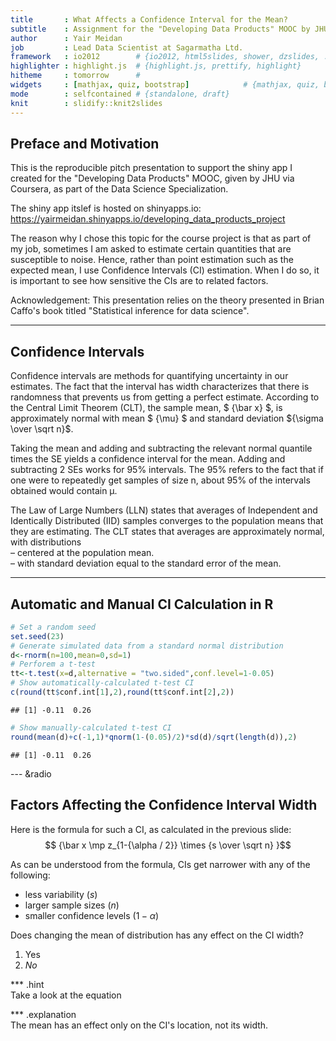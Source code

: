 ```yaml
---
title       : What Affects a Confidence Interval for the Mean?
subtitle    : Assignment for the "Developing Data Products" MOOC by JHU / Coursera
author      : Yair Meidan
job         : Lead Data Scientist at Sagarmatha Ltd.
framework   : io2012        # {io2012, html5slides, shower, dzslides, ...}
highlighter : highlight.js  # {highlight.js, prettify, highlight}
hitheme     : tomorrow      # 
widgets     : [mathjax, quiz, bootstrap]            # {mathjax, quiz, bootstrap}
mode        : selfcontained # {standalone, draft}
knit        : slidify::knit2slides
---
```


## Preface and Motivation

  
This is the reproducible pitch presentation to support the shiny app I created for the "Developing Data Products" MOOC, given by JHU via Coursera, as part of the Data Science Specialization.  
  
The shiny app itslef is hosted on shinyapps.io:  
https://yairmeidan.shinyapps.io/developing_data_products_project  
  
The reason why I chose this topic for the course project is that as part of my job, sometimes I am asked to estimate certain quantities that are susceptible to noise. Hence, rather than point estimation such as the expected mean, I use Confidence Intervals (CI) estimation. When I do so, it is important to see how sensitive the CIs are to related factors.  
  
Acknowledgement: This presentation relies on the theory presented in Brian Caffo's book titled "Statistical inference for data science".

---  

## Confidence Intervals
  
Confidence intervals are methods for quantifying uncertainty in our estimates. The fact that the interval has width characterizes that there is randomness that prevents us from getting a perfect estimate. According to the Central Limit Theorem (CLT), the sample mean, $ {\bar x} $, is approximately normal with mean $ {\mu} $ and standard deviation ${\sigma \over \sqrt n}$.  
  
Taking the mean and adding and subtracting the relevant normal quantile times the SE yields a confidence interval for the mean. Adding and subtracting 2 SEs works for 95% intervals. The 95% refers to the fact that if one were to repeatedly get samples of size n, about 95% of the intervals obtained would contain µ.  
  
The Law of Large Numbers (LLN) states that averages of Independent and Identically Distributed (IID) samples converges to the population means that they are estimating.
The CLT states that averages are approximately normal, with distributions  
– centered at the population mean.  
– with standard deviation equal to the standard error of the mean.  
  



---  

## Automatic and Manual CI Calculation in R
  

```r
# Set a random seed
set.seed(23)
# Generate simulated data from a standard normal distribution
d<-rnorm(n=100,mean=0,sd=1) 
# Perforem a t-test
tt<-t.test(x=d,alternative = "two.sided",conf.level=1-0.05)
# Show automatically-calculated t-test CI
c(round(tt$conf.int[1],2),round(tt$conf.int[2],2))
```

```
## [1] -0.11  0.26
```

```r
# Show manually-calculated t-test CI
round(mean(d)+c(-1,1)*qnorm(1-(0.05)/2)*sd(d)/sqrt(length(d)),2)
```

```
## [1] -0.11  0.26
```

--- &radio 

## Factors Affecting the Confidence Interval Width
  
Here is the formula for such a CI, as calculated in the previous slide:  
$$ {\bar x \mp z_{1-{\alpha / 2}} \times {s \over \sqrt n} }$$
  
As can be understood from the formula, CIs get narrower with any of the following:  
- less variability (${s}$)
- larger sample sizes (${n}$)
- smaller confidence levels (${1-\alpha}$)  
  
Does changing the mean of distribution has any effect on the CI width?

1. Yes  
2. _No_  
  
*** .hint  
Take a look at the equation  

*** .explanation  
The mean has an effect only on the CI's location, not its width.  
